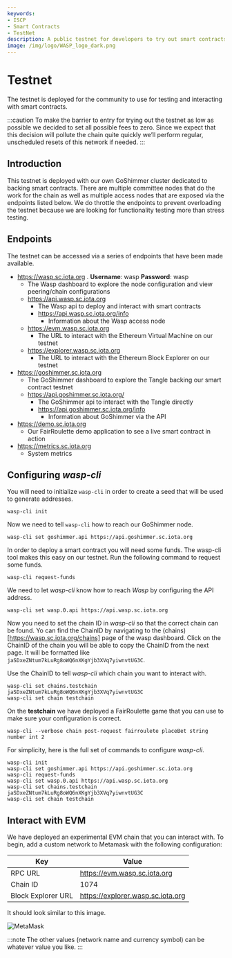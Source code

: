 ```yaml
---
keywords:
- ISCP
- Smart Contracts
- TestNet
description: A public testnet for developers to try out smart contracts 
image: /img/logo/WASP_logo_dark.png
---
```


# Testnet

The testnet is deployed for the community to use for testing and interacting with smart contracts. 

:::caution
To make the barrier to entry for trying out the testnet as low as possible we decided to set all possible fees to zero. Since we expect that this decision will pollute the chain quite quickly we’ll perform regular, unscheduled resets of this network if needed.
:::

## Introduction

This testnet is deployed with our own GoShimmer cluster dedicated to backing smart contracts. There are multiple committee nodes that do the work for the chain as well as multiple access nodes that are exposed via the endpoints listed below. We do throttle the endpoints to prevent overloading the testnet because we are looking for functionality testing more than stress testing. 

<!--
  1. Talk about what the testnet is for
  2. List the available endpoints
  3. Have examples of deploying and interacting with a smart contract
-->

## Endpoints

The testnet can be accessed via a series of endpoints that have been made available. 

- https://wasp.sc.iota.org . **Username**: wasp **Password**: wasp
  - The Wasp dashboard to explore the node configuration and view peering/chain configurations
  - https://api.wasp.sc.iota.org
    - The Wasp api to deploy and interact with smart contracts
    - https://api.wasp.sc.iota.org/info
      - Information about the Wasp access node
  - https://evm.wasp.sc.iota.org
    - The URL to interact with the Ethereum Virtual Machine on our testnet
  - https://explorer.wasp.sc.iota.org
    - The URL to interact with the Ethereum Block Explorer on our testnet
- https://goshimmer.sc.iota.org
  - The GoShimmer dashboard to explore the Tangle backing our smart contract testnet
  - https://api.goshimmer.sc.iota.org/
    - The GoShimmer api to interact with the Tangle directly
    - https://api.goshimmer.sc.iota.org/info
      - Information about GoShimmer via the API
- https://demo.sc.iota.org
  - Our FairRoulette demo application to see a live smart contract in action
- https://metrics.sc.iota.org
  - System metrics

## Configuring _wasp-cli_

You will need to initialize `wasp-cli` in order to create a seed that will be used to generate addresses.

```
wasp-cli init
```

Now we need to tell `wasp-cli` how to reach our GoShimmer node.

```
wasp-cli set goshimmer.api https://api.goshimmer.sc.iota.org
```

In order to deploy a smart contract you will need some funds. The wasp-cli tool makes this easy on our testnet. Run the following command to request some funds.

```
wasp-cli request-funds
```

We need to let _wasp-cli_ know how to reach _Wasp_ by configuring the API address.

```
wasp-cli set wasp.0.api https://api.wasp.sc.iota.org
```

Now you need to set the chain ID in _wasp-cli_ so that the correct chain can be found. Yo can find the ChainID by navigating to the (chains)[https://wasp.sc.iota.org/chains] page of the wasp dashboard. Click on the ChainID of the chain you will be able to copy the ChainID from the next page. It will be formatted like `jaSDxeZNtum7kLuRg8oWQ6nXKgYjb3XVq7yiwnvtUG3C`. 

Use the ChainID to tell _wasp-cli_ which chain you want to interact with. 

```
wasp-cli set chains.testchain jaSDxeZNtum7kLuRg8oWQ6nXKgYjb3XVq7yiwnvtUG3C
wasp-cli set chain testchain
```

On the __testchain__ we have deployed a FairRoulette game that you can use to make sure your configuration is correct.

```
wasp-cli --verbose chain post-request fairroulete placeBet string number int 2
```

For simplicity, here is the full set of commands to configure _wasp-cli_.

```
wasp-cli init
wasp-cli set goshimmer.api https://api.goshimmer.sc.iota.org
wasp-cli request-funds
wasp-cli set wasp.0.api https://api.wasp.sc.iota.org
wasp-cli set chains.testchain jaSDxeZNtum7kLuRg8oWQ6nXKgYjb3XVq7yiwnvtUG3C
wasp-cli set chain testchain
```

## Interact with EVM

We have deployed an experimental EVM chain that you can interact with. To begin, add a custom network to Metamask with the following configuration:

| Key | Value |
| --- | ----- |
| RPC URL | https://evm.wasp.sc.iota.org |
| Chain ID | 1074 |
| Block Explorer URL | https://explorer.wasp.sc.iota.org |

It should look similar to this image. 

![MetaMask](/img/metamask_testnet.png)

:::note
The other values (network name and currency symbol) can be whatever value you like. 
:::

